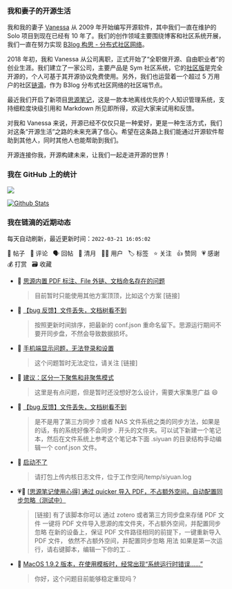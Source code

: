 ### 我和妻子的开源生活

我和我的妻子 [Vanessa](https://github.com/Vanessa219) 从 2009 年开始编写开源软件，其中我们一直在维护的 Solo 项目到现在已经有 10 年了。我们的创作领域主要围绕博客和社区系统开展，我们一直在努力实现 [B3log 构思 - 分布式社区网络](https://ld246.com/article/1546941897596)。

2018 年初，我和 Vanessa 从公司离职，正式开始了“全职做开源、自由职业者”的创业生涯。我们建立了一家公司，主要产品是 Sym 社区系统，它的[社区版](https://github.com/88250/symphony)是完全开源的，个人可基于其开源协议免费使用。另外，我们也运营着一个超过 5 万用户的社区[链滴](https://ld246.com)，作为 B3log 分布式社区网络的社区端节点。

最近我们开启了新项目[思源笔记](https://github.com/siyuan-note/siyuan)，这是一款本地离线优先的个人知识管理系统，支持细粒度块级引用和 Markdown 所见即所得，欢迎大家来试用和反馈。

对我和 Vanessa 来说，开源已经不仅仅只是一种爱好，更是一种生活方式，我们对这条“开源生活”之路的未来充满了信心。希望在这条路上我们能通过开源软件帮助到其他人，同时其他人也能帮助到我们。

开源连接你我，开源构建未来，让我们一起走进开源的世界！

### 我在 GitHub 上的统计

<a title="Hits" target="_blank" href="https://github.com/88250/88250"><img src="https://hits.b3log.org/88250/88250.svg"></a>

[![Github Stats](https://github-readme-stats.vercel.app/api?username=88250&theme=tokyonight&show_icons=true)](https://github.com/88250)

<!--events start -->

### 我在链滴的近期动态

每天自动刷新，最近更新时间：`2022-03-21 16:05:02`

📝 帖子 &nbsp; 💬 评论 &nbsp; 🗣 回帖 &nbsp; 🌙 清月 &nbsp; 👨‍💻 用户 &nbsp; 🏷️ 标签 &nbsp; ⭐️ 关注 &nbsp; 👍 赞同 &nbsp; 💗 感谢 &nbsp; 💰 打赏 &nbsp; 🗃 收藏

* 💬 [思源内置 PDF 标注、File 外链、文档命名存在的问题](https://ld246.com/article/1647847256488/comment/1647849727043#comments)

  > 目前暂时只能使用其他方案顶顶，比如这个方案 [链接]
* 💬 [【bug 反馈】文件丢失，文档树看不到](https://ld246.com/article/1647742052609/comment/1647848284821#comments)

  > 按照更新时间排序，把最新的 conf.json 重命名留下。思源运行期间不要开同步盘，不然会导致数据损坏。
* 💬 [手机端显示问题，无法登录和设置](https://ld246.com/article/1647836164628/comment/1647848119857#comments)

  > 这个问题暂时无法定位，请关注 [链接]
* 💬 [建议：区分一下聚焦和非聚焦模式](https://ld246.com/article/1647828303258/comment/1647831506224#comments)

  > 这里是有点问题，但是暂时还没想好怎么设计，需要大家集思广益 😄
* 💬 [【bug 反馈】文件丢失，文档树看不到](https://ld246.com/article/1647742052609/comment/1647829862671#comments)

  > 是不是用了第三方同步？或者 NAS 文件系统之类的同步方法，如果是的话，有的系统好像不会同步 . 开头的文件夹。可以试下新建一个笔记本，然后在文件系统上参考这个笔记本下面 .siyuan 的目录结构手动编辑一个 conf.json 文件。
* 💬 [启动不了](https://ld246.com/article/1647777934843/comment/1647826063870#comments)

  > 请打包上传内核日志文件，位于工作空间/temp/siyuan.log
* 💗📝 [[思源笔记使用心得] 通过 quicker 导入 PDF，不占额外空间，自动配置同步忽略（测试中）](https://ld246.com/article/1647811942573)

  > [链接] 有了该脚本你可以 通过 zotero 或者第三方同步盘来存储 PDF 文件 一键将 PDF 文件导入思源的库文件夹，不占额外空间，并配置同步忽略 在新的设备上，保证 PDF 文件路径相同的前提下，一键重新导入 PDF 文件， 依然不占额外空间，并配置同步忽略 用法 如果是第一次运行，请右键脚本，编辑一下你的工 ..
* 💬 [MacOS 1.9.2 版本，在使用模板时，经常出现“系统运行时错误……”](https://ld246.com/article/1647824851016/comment/1647825206641#comments)

  > 你好，这个问题目前能够稳定重现吗？


<!--events end -->
